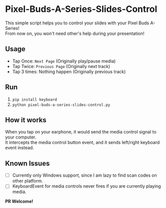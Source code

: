 # Pixel-Buds-A-Series-Slides-Control

This simple script helps you to control your slides with your Pixel Buds A-Series!  
From now on, you won't need other's help during your presentation!  

## Usage
- Tap Once: `Next Page` (Originally play/pause media)
- Tap Twice: `Previous Page` (Originally next track)
- Tap 3 times: Nothing happen (Originally previous track)

## Run
1. `pip install keyboard`
2. `python pixel-buds-a-series-slides-control.py`

## How it works
When you tap on your earphone, it would send the media control signal to your computer.  
It intercepts the media control button event, and it sends left/right keyboard event instead.

## Known Issues
- [ ] Currently only Windows support, since I am lazy to find scan codes on other platform.
- [ ] KeyboardEvent for media controls never fires if you are currently playing media.

**PR Welcome!**